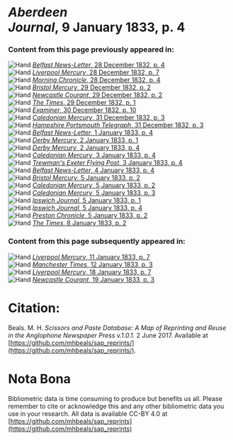 # *Aberdeen Journal*, 9 January 1833, p. 4  
  
### Content from this page previously appeared in:  
![Hand](http://scissorsandpaste.net/wp-content/uploads/2017/06/smallhandpointer.png) [*Belfast News-Letter*, 28 December 1832, p. 4](https://mhbeals.github.io/sap_html/Belfast-News-Letter/Belfast-News-Letter-28-December-1832-p-4)  
![Hand](http://scissorsandpaste.net/wp-content/uploads/2017/06/smallhandpointer.png) [*Liverpool Mercury*, 28 December 1832, p. 7](https://mhbeals.github.io/sap_html/Liverpool-Mercury/Liverpool-Mercury-28-December-1832-p-7)  
![Hand](http://scissorsandpaste.net/wp-content/uploads/2017/06/smallhandpointer.png) [*Morning Chronicle*, 28 December 1832, p. 4](https://mhbeals.github.io/sap_html/Morning-Chronicle/Morning-Chronicle-28-December-1832-p-4)  
![Hand](http://scissorsandpaste.net/wp-content/uploads/2017/06/smallhandpointer.png) [*Bristol Mercury*, 29 December 1832, p. 2](https://mhbeals.github.io/sap_html/Bristol-Mercury/Bristol-Mercury-29-December-1832-p-2)  
![Hand](http://scissorsandpaste.net/wp-content/uploads/2017/06/smallhandpointer.png) [*Newcastle Courant*, 29 December 1832, p. 2](https://mhbeals.github.io/sap_html/Newcastle-Courant/Newcastle-Courant-29-December-1832-p-2)  
![Hand](http://scissorsandpaste.net/wp-content/uploads/2017/06/smallhandpointer.png) [*The Times*, 29 December 1832, p. 1](https://mhbeals.github.io/sap_html/The-Times/The-Times-29-December-1832-p-1)  
![Hand](http://scissorsandpaste.net/wp-content/uploads/2017/06/smallhandpointer.png) [*Examiner*, 30 December 1832, p. 10](https://mhbeals.github.io/sap_html/Examiner/Examiner-30-December-1832-p-10)  
![Hand](http://scissorsandpaste.net/wp-content/uploads/2017/06/smallhandpointer.png) [*Caledonian Mercury*, 31 December 1832, p. 3](https://mhbeals.github.io/sap_html/Caledonian-Mercury/Caledonian-Mercury-31-December-1832-p-3)  
![Hand](http://scissorsandpaste.net/wp-content/uploads/2017/06/smallhandpointer.png) [*Hampshire Portsmouth Telegraph*, 31 December 1832, p. 3](https://mhbeals.github.io/sap_html/Hampshire-Portsmouth-Telegraph/Hampshire-Portsmouth-Telegraph-31-December-1832-p-3)  
![Hand](http://scissorsandpaste.net/wp-content/uploads/2017/06/smallhandpointer.png) [*Belfast News-Letter*, 1 January 1833, p. 4](https://mhbeals.github.io/sap_html/Belfast-News-Letter/Belfast-News-Letter-1-January-1833-p-4)  
![Hand](http://scissorsandpaste.net/wp-content/uploads/2017/06/smallhandpointer.png) [*Derby Mercury*, 2 January 1833, p. 1](https://mhbeals.github.io/sap_html/Derby-Mercury/Derby-Mercury-2-January-1833-p-1)  
![Hand](http://scissorsandpaste.net/wp-content/uploads/2017/06/smallhandpointer.png) [*Derby Mercury*, 2 January 1833, p. 4](https://mhbeals.github.io/sap_html/Derby-Mercury/Derby-Mercury-2-January-1833-p-4)  
![Hand](http://scissorsandpaste.net/wp-content/uploads/2017/06/smallhandpointer.png) [*Caledonian Mercury*, 3 January 1833, p. 4](https://mhbeals.github.io/sap_html/Caledonian-Mercury/Caledonian-Mercury-3-January-1833-p-4)  
![Hand](http://scissorsandpaste.net/wp-content/uploads/2017/06/smallhandpointer.png) [*Trewman's Exeter Flying Post*, 3 January 1833, p. 4](https://mhbeals.github.io/sap_html/Trewman's-Exeter-Flying-Post/Trewman's-Exeter-Flying-Post-3-January-1833-p-4)  
![Hand](http://scissorsandpaste.net/wp-content/uploads/2017/06/smallhandpointer.png) [*Belfast News-Letter*, 4 January 1833, p. 4](https://mhbeals.github.io/sap_html/Belfast-News-Letter/Belfast-News-Letter-4-January-1833-p-4)  
![Hand](http://scissorsandpaste.net/wp-content/uploads/2017/06/smallhandpointer.png) [*Bristol Mercury*, 5 January 1833, p. 2](https://mhbeals.github.io/sap_html/Bristol-Mercury/Bristol-Mercury-5-January-1833-p-2)  
![Hand](http://scissorsandpaste.net/wp-content/uploads/2017/06/smallhandpointer.png) [*Caledonian Mercury*, 5 January 1833, p. 2](https://mhbeals.github.io/sap_html/Caledonian-Mercury/Caledonian-Mercury-5-January-1833-p-2)  
![Hand](http://scissorsandpaste.net/wp-content/uploads/2017/06/smallhandpointer.png) [*Caledonian Mercury*, 5 January 1833, p. 3](https://mhbeals.github.io/sap_html/Caledonian-Mercury/Caledonian-Mercury-5-January-1833-p-3)  
![Hand](http://scissorsandpaste.net/wp-content/uploads/2017/06/smallhandpointer.png) [*Ipswich Journal*, 5 January 1833, p. 1](https://mhbeals.github.io/sap_html/Ipswich-Journal/Ipswich-Journal-5-January-1833-p-1)  
![Hand](http://scissorsandpaste.net/wp-content/uploads/2017/06/smallhandpointer.png) [*Ipswich Journal*, 5 January 1833, p. 4](https://mhbeals.github.io/sap_html/Ipswich-Journal/Ipswich-Journal-5-January-1833-p-4)  
![Hand](http://scissorsandpaste.net/wp-content/uploads/2017/06/smallhandpointer.png) [*Preston Chronicle*, 5 January 1833, p. 2](https://mhbeals.github.io/sap_html/Preston-Chronicle/Preston-Chronicle-5-January-1833-p-2)  
![Hand](http://scissorsandpaste.net/wp-content/uploads/2017/06/smallhandpointer.png) [*The Times*, 8 January 1833, p. 2](https://mhbeals.github.io/sap_html/The-Times/The-Times-8-January-1833-p-2)  
  
### Content from this page subsequently appeared in:  
![Hand](http://scissorsandpaste.net/wp-content/uploads/2017/06/smallhandpointer.png) [*Liverpool Mercury*, 11 January 1833, p. 7](https://mhbeals.github.io/sap_html/Liverpool-Mercury/Liverpool-Mercury-11-January-1833-p-7)  
![Hand](http://scissorsandpaste.net/wp-content/uploads/2017/06/smallhandpointer.png) [*Manchester Times*, 12 January 1833, p. 3](https://mhbeals.github.io/sap_html/Manchester-Times/Manchester-Times-12-January-1833-p-3)  
![Hand](http://scissorsandpaste.net/wp-content/uploads/2017/06/smallhandpointer.png) [*Liverpool Mercury*, 18 January 1833, p. 7](https://mhbeals.github.io/sap_html/Liverpool-Mercury/Liverpool-Mercury-18-January-1833-p-7)  
![Hand](http://scissorsandpaste.net/wp-content/uploads/2017/06/smallhandpointer.png) [*Newcastle Courant*, 19 January 1833, p. 3](https://mhbeals.github.io/sap_html/Newcastle-Courant/Newcastle-Courant-19-January-1833-p-3)  


# Citation: 

Beals. M. H. *Scissors and Paste Database: A Map of Reprinting and Reuse in the Anglophone Newspaper Press v.1.0.1.* 2 June 2017. Available at [https://github.com/mhbeals/sap_reprints/](https://github.com/mhbeals/sap_reprints/). 

# Nota Bona

Bibliometric data is time consuming to produce but benefits us all. Please remember to cite or acknowledge this and any other bibliometric data you use in your research. All data is available CC-BY 4.0 at [https://github.com/mhbeals/sap_reprints](https://github.com/mhbeals/sap_reprints)